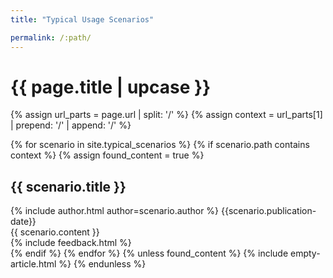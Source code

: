 ```yaml
---
title: "Typical Usage Scenarios"

permalink: /:path/
---
```


<h1 class="primary">{{ page.title | upcase }}</h1>

{% assign url_parts = page.url | split: '/' %}
{% assign context = url_parts[1] | prepend: '/' | append: '/' %}

{% for scenario in site.typical_scenarios %}
{% if scenario.path contains context %}
{% assign found_content = true %}
<article>
    <h1 id="{{ scenario.title | slugify }}" class="secondary">{{ scenario.title }}
    </h1>
    <div class="article-meta">
      {% include author.html author=scenario.author %}
      <span class="date">{{scenario.publication-date}}</span>
    </div>
    <div class="article-content">
      {{ scenario.content }}
    </div>
{% include feedback.html %}    
</article>
{% endif %}
{% endfor %}
{% unless found_content %}
{% include empty-article.html %}
{% endunless %}
